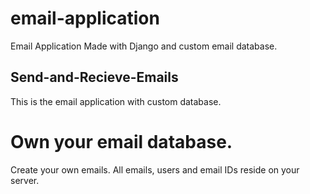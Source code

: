 # email-application
Email Application Made with Django and custom email database.


## Send-and-Recieve-Emails

This is the email application with custom database. 

# Own your email database.

Create your own emails. All emails, users and email IDs reside on your server.
